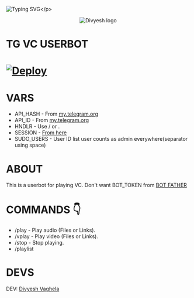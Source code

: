 ![Typing SVG](https://readme-typing-svg.herokuapp.com/?lines=welcome+To+Divyesh's+Repo!;created+by+Divyesh+Vaghela!;A+simple+SONG+And+VIDEO+PLAYING+bot!)</p>
<p align="center">
  <img src="logo(1).jpg" alt="Divyesh logo">

# TG VC USERBOT

# [![Deploy](https://www.herokucdn.com/deploy/button.svg)](https://heroku.com/deploy?template=https://github.com/iamdivyeshh/Vc-music-ub)

# VARS

* API_HASH - From [my.telegram.org](https://my.telegram.org)
* API_ID - From [my.telegram.org](https://my.telegram.org)
* HNDLR - Use / or .
* SESSION - [From here](https://tgsession.infotelbot.com/)
* SUDO_USERS - User ID list user counts as admin everywhere(separator using space)

# ABOUT

This is a userbot for playing VC.
Don't want BOT_TOKEN from [BOT FATHER](https://t.me/botfather)

# COMMANDS 👇

* /play - Play audio (Files or Links).
* /vplay - Play video (Files or Links).
* /stop - Stop playing.
* /playlist
# DEVS

DEV: [Divyesh Vaghela](https://t.me/zaynxop)




